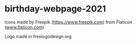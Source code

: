 # birthday-webpage-2021

Icons made by Freepik (https://www.freepik.com) from
Flaticon (www.flaticon.com)

Logo made in freelogodesign.org
